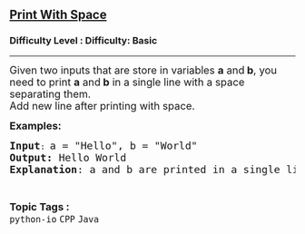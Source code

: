 <h2><a href="https://www.geeksforgeeks.org/problems/print-with-space/1?page=1&category=Java&difficulty=Basic&status=unsolved&sortBy=submissions">Print With Space</a></h2><h3>Difficulty Level : Difficulty: Basic</h3><hr><div class="problems_problem_content__Xm_eO"><p><span style="font-size: 18px;">Given two inputs that are store in variables <strong>a</strong> and<strong> b</strong>, you need to print <strong>a</strong> and<strong> b</strong> in a single line with a space separating them.<br></span><span style="font-size: 18px;">Add new line after printing with space.</span></p>
<p><span style="font-size: 18px;"><strong>Examples:</strong></span></p>
<pre><span style="font-size: 18px;"><strong>Input</strong></span>: <span style="font-size: 18px;">a = "Hello", b = "World"
<strong>Output:</strong> Hello World
<strong>Explanation</strong>: a and b are printed in a single line and a space separates them.
</span></pre></div><br><p><span style=font-size:18px><strong>Topic Tags : </strong><br><code>python-io</code>&nbsp;<code>CPP</code>&nbsp;<code>Java</code>&nbsp;